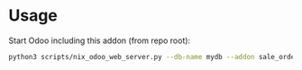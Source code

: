 # Usage

Start Odoo including this addon (from repo root):

```bash
python3 scripts/nix_odoo_web_server.py --db-name mydb --addon sale_order_currency_rate
```
